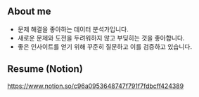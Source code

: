 ## About me
- 문제 해결을 좋아하는 데이터 분석가입니다.
- 새로운 문제와 도전을 두려워하지 않고 부딪히는 것을 좋아합니다.
- 좋은 인사이트를 얻기 위해 꾸준히 질문하고 이를 검증하고 있습니다.

## Resume (Notion)
https://www.notion.so/c96a0953648747f791f7fdbcff424389
